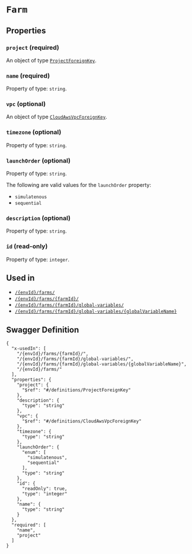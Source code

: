 # `Farm` #







## Properties ##

### `project` (required) ###




An object of type [`ProjectForeignKey`](./../definitions/ProjectForeignKey.mkd).



### `name` (required) ###




Property of type: `string`.




### `vpc` (optional) ###




An object of type [`CloudAwsVpcForeignKey`](./../definitions/CloudAwsVpcForeignKey.mkd).



### `timezone` (optional) ###




Property of type: `string`.




### `launchOrder` (optional) ###




Property of type: `string`.

 
The following are valid values for the `launchOrder` property:
  + `simulatenous`
  + `sequential`



### `description` (optional) ###




Property of type: `string`.




### `id` (read-only) ###




Property of type: `integer`.






## Used in ##

  + [`/{envId}/farms/`](./../rest/api/user/v1beta0/{envId}/farms/)
  + [`/{envId}/farms/{farmId}/`](./../rest/api/user/v1beta0/{envId}/farms/{farmId}/)
  + [`/{envId}/farms/{farmId}/global-variables/`](./../rest/api/user/v1beta0/{envId}/farms/{farmId}/global-variables/)
  + [`/{envId}/farms/{farmId}/global-variables/{globalVariableName}`](./../rest/api/user/v1beta0/{envId}/farms/{farmId}/global-variables/{globalVariableName})

## Swagger Definition ##

    {
      "x-usedIn": [
        "/{envId}/farms/{farmId}/", 
        "/{envId}/farms/{farmId}/global-variables/", 
        "/{envId}/farms/{farmId}/global-variables/{globalVariableName}", 
        "/{envId}/farms/"
      ], 
      "properties": {
        "project": {
          "$ref": "#/definitions/ProjectForeignKey"
        }, 
        "description": {
          "type": "string"
        }, 
        "vpc": {
          "$ref": "#/definitions/CloudAwsVpcForeignKey"
        }, 
        "timezone": {
          "type": "string"
        }, 
        "launchOrder": {
          "enum": [
            "simulatenous", 
            "sequential"
          ], 
          "type": "string"
        }, 
        "id": {
          "readOnly": true, 
          "type": "integer"
        }, 
        "name": {
          "type": "string"
        }
      }, 
      "required": [
        "name", 
        "project"
      ]
    }

